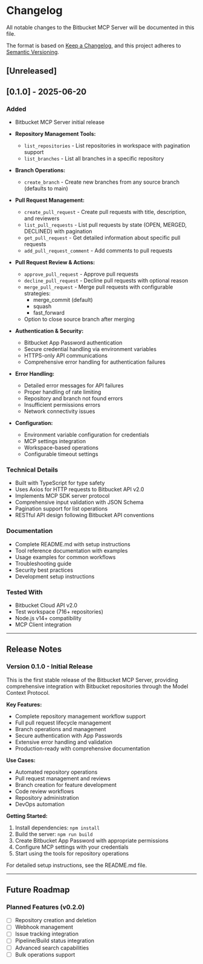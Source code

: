 # Changelog

All notable changes to the Bitbucket MCP Server will be documented in this file.

The format is based on [Keep a Changelog](https://keepachangelog.com/en/1.0.0/),
and this project adheres to [Semantic Versioning](https://semver.org/spec/v2.0.0.html).

## [Unreleased]

## [0.1.0] - 2025-06-20

### Added

- Bitbucket MCP Server initial release

- **Repository Management Tools:**
  - `list_repositories` - List repositories in workspace with pagination support
  - `list_branches` - List all branches in a specific repository

- **Branch Operations:**
  - `create_branch` - Create new branches from any source branch (defaults to main)

- **Pull Request Management:**
  - `create_pull_request` - Create pull requests with title, description, and reviewers
  - `list_pull_requests` - List pull requests by state (OPEN, MERGED, DECLINED) with pagination
  - `get_pull_request` - Get detailed information about specific pull requests
  - `add_pull_request_comment` - Add comments to pull requests

- **Pull Request Review & Actions:**
  - `approve_pull_request` - Approve pull requests
  - `decline_pull_request` - Decline pull requests with optional reason
  - `merge_pull_request` - Merge pull requests with configurable strategies:
    - merge_commit (default)
    - squash
    - fast_forward
  - Option to close source branch after merging

- **Authentication & Security:**
  - Bitbucket App Password authentication
  - Secure credential handling via environment variables
  - HTTPS-only API communications
  - Comprehensive error handling for authentication failures

- **Error Handling:**
  - Detailed error messages for API failures
  - Proper handling of rate limiting
  - Repository and branch not found errors
  - Insufficient permissions errors
  - Network connectivity issues

- **Configuration:**
  - Environment variable configuration for credentials
  - MCP settings integration
  - Workspace-based operations
  - Configurable timeout settings

### Technical Details
- Built with TypeScript for type safety
- Uses Axios for HTTP requests to Bitbucket API v2.0
- Implements MCP SDK server protocol
- Comprehensive input validation with JSON Schema
- Pagination support for list operations
- RESTful API design following Bitbucket API conventions

### Documentation
- Complete README.md with setup instructions
- Tool reference documentation with examples
- Usage examples for common workflows
- Troubleshooting guide
- Security best practices
- Development setup instructions

### Tested With
- Bitbucket Cloud API v2.0
- Test workspace (716+ repositories)
- Node.js v14+ compatibility
- MCP Client integration

---

## Release Notes

### Version 0.1.0 - Initial Release

This is the first stable release of the Bitbucket MCP Server, providing comprehensive integration with Bitbucket repositories through the Model Context Protocol.

**Key Features:**
- Complete repository management workflow support
- Full pull request lifecycle management
- Branch operations and management
- Secure authentication with App Passwords
- Extensive error handling and validation
- Production-ready with comprehensive documentation

**Use Cases:**
- Automated repository operations
- Pull request management and reviews
- Branch creation for feature development
- Code review workflows
- Repository administration
- DevOps automation

**Getting Started:**
1. Install dependencies: `npm install`
2. Build the server: `npm run build`
3. Create Bitbucket App Password with appropriate permissions
4. Configure MCP settings with your credentials
5. Start using the tools for repository operations

For detailed setup instructions, see the README.md file.

---

## Future Roadmap

### Planned Features (v0.2.0)
- [ ] Repository creation and deletion
- [ ] Webhook management
- [ ] Issue tracking integration
- [ ] Pipeline/Build status integration
- [ ] Advanced search capabilities
- [ ] Bulk operations support
